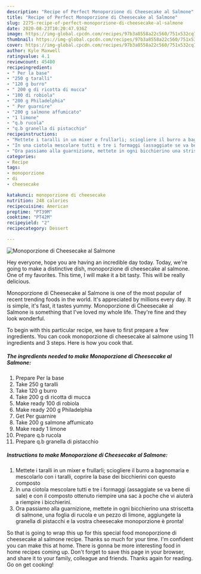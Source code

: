```yaml
---
description: "Recipe of Perfect Monoporzione di Cheesecake al Salmone"
title: "Recipe of Perfect Monoporzione di Cheesecake al Salmone"
slug: 2275-recipe-of-perfect-monoporzione-di-cheesecake-al-salmone
date: 2020-08-23T10:20:47.936Z
image: https://img-global.cpcdn.com/recipes/97b3a8558a22c560/751x532cq70/monoporzione-di-cheesecake-al-salmone-recipe-main-photo.jpg
thumbnail: https://img-global.cpcdn.com/recipes/97b3a8558a22c560/751x532cq70/monoporzione-di-cheesecake-al-salmone-recipe-main-photo.jpg
cover: https://img-global.cpcdn.com/recipes/97b3a8558a22c560/751x532cq70/monoporzione-di-cheesecake-al-salmone-recipe-main-photo.jpg
author: Kyle Maxwell
ratingvalue: 4.1
reviewcount: 45480
recipeingredient:
- " Per la base"
- "250 g taralli"
- "120 g burro"
- " 200 g di ricotta di mucca"
- "100 di robiola"
- "200 g Philadelphia"
- " Per guarnire"
- "200 g salmone affumicato"
- "1 limone"
- "q.b rucola"
- "q.b granella di pistacchio"
recipeinstructions:
- "Mettete i taralli in un mixer e frullarli; sciogliere il burro a bagnomaria e mescolarlo con i taralli, coprire la base dei bicchierini con questo composto"
- "In una ciotola mescolare tutti e tre i formaggi (assaggiate se va bene di sale) e con il composto ottenuto riempire una sac à poche che vi aiuterà a riempire i bicchierini."
- "Ora passiamo alla guarnizione, mettete in ogni bicchierino una striscetta di salmone, una foglia di rucola e un pezzo di limone, aggiungete la granella di pistacchi e la vostra cheesecake monoporzione è pronta!"
categories:
- Recipe
tags:
- monoporzione
- di
- cheesecake

katakunci: monoporzione di cheesecake 
nutrition: 248 calories
recipecuisine: American
preptime: "PT39M"
cooktime: "PT42M"
recipeyield: "2"
recipecategory: Dessert

---
```



![Monoporzione di Cheesecake al Salmone](https://img-global.cpcdn.com/recipes/97b3a8558a22c560/751x532cq70/monoporzione-di-cheesecake-al-salmone-recipe-main-photo.jpg)

Hey everyone, hope you are having an incredible day today. Today, we're going to make a distinctive dish, monoporzione di cheesecake al salmone. One of my favorites. This time, I will make it a bit tasty. This will be really delicious.



Monoporzione di Cheesecake al Salmone is one of the most popular of recent trending foods in the world. It's appreciated by millions every day. It is simple, it's fast, it tastes yummy. Monoporzione di Cheesecake al Salmone is something that I've loved my whole life. They're fine and they look wonderful.


To begin with this particular recipe, we have to first prepare a few ingredients. You can cook monoporzione di cheesecake al salmone using 11 ingredients and 3 steps. Here is how you cook that.

<!--inarticleads1-->

##### The ingredients needed to make Monoporzione di Cheesecake al Salmone:

1. Prepare  Per la base
1. Take 250 g taralli
1. Take 120 g burro
1. Take  200 g di ricotta di mucca
1. Make ready 100 di robiola
1. Make ready 200 g Philadelphia
1. Get  Per guarnire
1. Take 200 g salmone affumicato
1. Make ready 1 limone
1. Prepare q.b rucola
1. Prepare q.b granella di pistacchio




<!--inarticleads2-->

##### Instructions to make Monoporzione di Cheesecake al Salmone:

1. Mettete i taralli in un mixer e frullarli; sciogliere il burro a bagnomaria e mescolarlo con i taralli, coprire la base dei bicchierini con questo composto
1. In una ciotola mescolare tutti e tre i formaggi (assaggiate se va bene di sale) e con il composto ottenuto riempire una sac à poche che vi aiuterà a riempire i bicchierini.
1. Ora passiamo alla guarnizione, mettete in ogni bicchierino una striscetta di salmone, una foglia di rucola e un pezzo di limone, aggiungete la granella di pistacchi e la vostra cheesecake monoporzione è pronta!




So that is going to wrap this up for this special food monoporzione di cheesecake al salmone recipe. Thanks so much for your time. I'm confident you can make this at home. There is gonna be more interesting food in home recipes coming up. Don't forget to save this page in your browser, and share it to your family, colleague and friends. Thanks again for reading. Go on get cooking!
